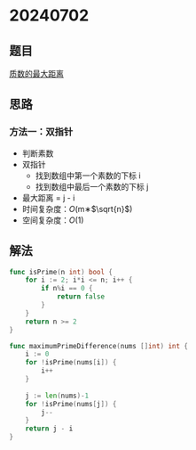 # 20240702

## 题目
[质数的最大距离](https://leetcode.cn/problems/maximum-prime-difference/description/)

## 思路

### 方法一：双指针
- 判断素数
- 双指针
    - 找到数组中第一个素数的下标 i
    - 找到数组中最后一个素数的下标 j
- 最大距离 = j - i 
- 时间复杂度：*O*(m∗$\sqrt{n}$)
- 空间复杂度：*O*(1)

## 解法

```go
func isPrime(n int) bool {
	for i := 2; i*i <= n; i++ {
		if n%i == 0 {
			return false
		}
	}
	return n >= 2
}

func maximumPrimeDifference(nums []int) int {
	i := 0
	for !isPrime(nums[i]) {
		i++
	}
    
	j := len(nums)-1
	for !isPrime(nums[j]) {
		j--
	}
	return j - i
}
```
